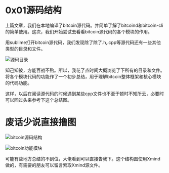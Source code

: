 # 0x01源码结构

上篇文章，我们在本地编译了bitcoin源代码。并简单了解了bitcoind和bitcoin-cli的简单使用。这次，我们开始尝试去看看bitcoin源代码的各个模块的作用。

用sublime打开bitcoin源代码，我们发现除了除了.h,.cpp等源代码还有一些其他类型的目录和文件。

![源码目录](https://upload-images.jianshu.io/upload_images/830585-11fb905bee6e03a0.png?imageMogr2/auto-orient/strip%7CimageView2/2/w/1240)

知己知彼，方能百战不殆。所以，我花了点时间大概浏览了下所有的目录和文件。将各个模块代码的功能作了一个初步总结，用于理解bitcoin整体框架和核心模块的代码功能。

这样，以后在阅读源代码的时候遇到某些cpp文件也不至于顿时不知所云，必要时可以回过头来参考下这个总结图。

# 废话少说直接撸图

![bitcoin源码结构](https://upload-images.jianshu.io/upload_images/830585-017e6fc37ceae0aa.png?imageMogr2/auto-orient/strip%7CimageView2/2/w/1240)

![bitcoin功能模块](https://upload-images.jianshu.io/upload_images/830585-8288997bbb688aac.png?imageMogr2/auto-orient/strip%7CimageView2/2/w/1240)

可能有些地方总结的不到位，大佬看到可以直接告我下。这个结构图使用Xmind做的，有需要的朋友可以留言索取Xmind源文件。


